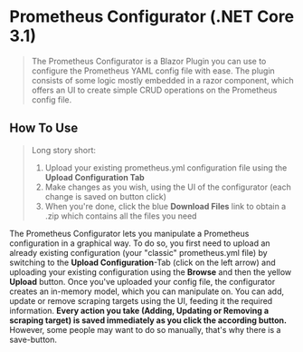 ﻿# Prometheus Configurator (.NET Core 3.1)
> The Prometheus Configurator is a Blazor Plugin you can use to configure the Prometheus YAML config file with ease.
> The plugin consists of some logic mostly embedded in a razor component, which offers an UI to create simple CRUD operations on the Prometheus config file.


## How To Use
> Long story short:
> 1. Upload your existing prometheus.yml configuration file using the **Upload Configuration Tab**
> 2. Make changes as you wish, using the UI of the configurator (each change is saved on button click)
> 3. When you're done, click the blue **Download Files** link to obtain a .zip which contains all the files you need

The Prometheus Configurator lets you manipulate a Prometheus configuration in a graphical way.
To do so, you first need to upload an already existing configuration (your "classic" prometheus.yml file) by switching to the **Upload Configuration**-Tab (click on the left arrow) and
uploading your existing configuration using the **Browse** and then the yellow **Upload** button. Once you've uploaded your config file, the configurator
creates an in-memory model, which you can manipulate on. You can add, update or remove scraping targets using the UI, feeding it the required information.
**Every action you take (Adding, Updating or Removing a scraping target) is saved immediately as you click the according button.** However, some people may want to do so manually, that's
why there is a save-button.


